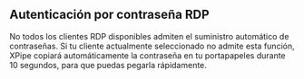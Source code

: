 ## Autenticación por contraseña RDP

No todos los clientes RDP disponibles admiten el suministro automático de contraseñas. Si tu cliente actualmente seleccionado no admite esta función, XPipe copiará automáticamente la contraseña en tu portapapeles durante 10 segundos, para que puedas pegarla rápidamente.
